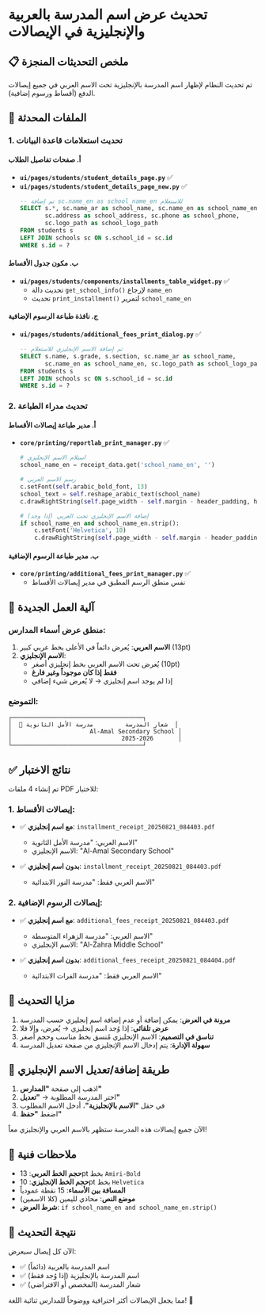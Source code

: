 # تحديث عرض اسم المدرسة بالعربية والإنجليزية في الإيصالات

## 📋 ملخص التحديثات المنجزة

تم تحديث النظام لإظهار اسم المدرسة بالإنجليزية تحت الاسم العربي في جميع إيصالات الدفع (أقساط ورسوم إضافية).

## 🔧 الملفات المحدثة

### 1. تحديث استعلامات قاعدة البيانات

#### أ. صفحات تفاصيل الطلاب
- **`ui/pages/students/student_details_page.py`** ✅
- **`ui/pages/students/student_details_page_new.py`** ✅
  ```sql
  -- تم إضافة sc.name_en as school_name_en للاستعلام
  SELECT s.*, sc.name_ar as school_name, sc.name_en as school_name_en, 
         sc.address as school_address, sc.phone as school_phone, 
         sc.logo_path as school_logo_path
  FROM students s
  LEFT JOIN schools sc ON s.school_id = sc.id
  WHERE s.id = ?
  ```

#### ب. مكون جدول الأقساط
- **`ui/pages/students/components/installments_table_widget.py`** ✅
  - تحديث دالة `get_school_info()` لإرجاع `name_en`
  - تحديث `print_installment()` لتمرير `school_name_en`

#### ج. نافذة طباعة الرسوم الإضافية
- **`ui/pages/students/additional_fees_print_dialog.py`** ✅
  ```sql
  -- تم إضافة الاسم الإنجليزي للاستعلام
  SELECT s.name, s.grade, s.section, sc.name_ar as school_name, 
         sc.name_en as school_name_en, sc.logo_path as school_logo_path
  FROM students s
  LEFT JOIN schools sc ON s.school_id = sc.id
  WHERE s.id = ?
  ```

### 2. تحديث مدراء الطباعة

#### أ. مدير طباعة إيصالات الأقساط
- **`core/printing/reportlab_print_manager.py`** ✅
  ```python
  # استلام الاسم الإنجليزي
  school_name_en = receipt_data.get('school_name_en', '')
  
  # رسم الاسم العربي
  c.setFont(self.arabic_bold_font, 13)
  school_text = self.reshape_arabic_text(school_name)
  c.drawRightString(self.page_width - self.margin - header_padding, header_y, school_text)
  
  # إضافة الاسم الإنجليزي تحت العربي (إذا وجد)
  if school_name_en and school_name_en.strip():
      c.setFont('Helvetica', 10)
      c.drawRightString(self.page_width - self.margin - header_padding, header_y - 15, school_name_en.strip())
  ```

#### ب. مدير طباعة الرسوم الإضافية
- **`core/printing/additional_fees_print_manager.py`** ✅
  - نفس منطق الرسم المطبق في مدير إيصالات الأقساط

## 🎯 آلية العمل الجديدة

### منطق عرض أسماء المدارس:
1. **الاسم العربي**: يُعرض دائماً في الأعلى بخط عربي كبير (13pt)
2. **الاسم الإنجليزي**: 
   - يُعرض تحت الاسم العربي بخط إنجليزي أصغر (10pt)
   - **فقط إذا كان موجوداً وغير فارغ**
   - إذا لم يوجد اسم إنجليزي → لا يُعرض شيء إضافي

### التموضع:
```
┌─────────────────────────────────────┐
│  🏫 شعار المدرسة         مدرسة الأمل الثانوية  │
│                      Al-Amal Secondary School │
│                               2025-2026       │
└─────────────────────────────────────┘
```

## ✅ نتائج الاختبار

تم إنشاء 4 ملفات PDF للاختبار:

### 1. إيصالات الأقساط:
- ✅ **مع اسم إنجليزي**: `installment_receipt_20250821_084403.pdf`
  - الاسم العربي: "مدرسة الأمل الثانوية"
  - الاسم الإنجليزي: "Al-Amal Secondary School"
  
- ✅ **بدون اسم إنجليزي**: `installment_receipt_20250821_084403.pdf`
  - الاسم العربي فقط: "مدرسة النور الابتدائية"

### 2. إيصالات الرسوم الإضافية:
- ✅ **مع اسم إنجليزي**: `additional_fees_receipt_20250821_084403.pdf`
  - الاسم العربي: "مدرسة الزهراء المتوسطة"
  - الاسم الإنجليزي: "Al-Zahra Middle School"
  
- ✅ **بدون اسم إنجليزي**: `additional_fees_receipt_20250821_084404.pdf`
  - الاسم العربي فقط: "مدرسة الفرات الابتدائية"

## 🎨 مزايا التحديث

1. **مرونة في العرض**: يمكن إضافة أو عدم إضافة اسم إنجليزي حسب المدرسة
2. **عرض تلقائي**: إذا وُجد اسم إنجليزي → يُعرض، وإلا فلا
3. **تناسق في التصميم**: الاسم الإنجليزي مُنسق بخط مناسب وحجم أصغر
4. **سهولة الإدارة**: يتم إدخال الاسم الإنجليزي من صفحة تعديل المدرسة

## 🔄 طريقة إضافة/تعديل الاسم الإنجليزي

1. اذهب إلى صفحة **"المدارس"**
2. اختر المدرسة المطلوبة → **"تعديل"**
3. في حقل **"الاسم بالإنجليزية"**، أدخل الاسم المطلوب
4. اضغط **"حفظ"**

الآن جميع إيصالات هذه المدرسة ستظهر بالاسم العربي والإنجليزي معاً!

## 📝 ملاحظات فنية

- **حجم الخط العربي**: 13pt بخط `Amiri-Bold`
- **حجم الخط الإنجليزي**: 10pt بخط `Helvetica`
- **المسافة بين الأسماء**: 15 نقطة عمودياً
- **موضع النص**: محاذي لليمين (كلا الاسمين)
- **شرط العرض**: `if school_name_en and school_name_en.strip()`

## 🎯 نتيجة التحديث

الآن كل إيصال سيعرض:
- ✅ اسم المدرسة بالعربية (دائماً)
- ✅ اسم المدرسة بالإنجليزية (إذا وُجد فقط)
- ✅ شعار المدرسة (المخصص أو الافتراضي)

مما يجعل الإيصالات أكثر احترافية ووضوحاً للمدارس ثنائية اللغة! 🎉
